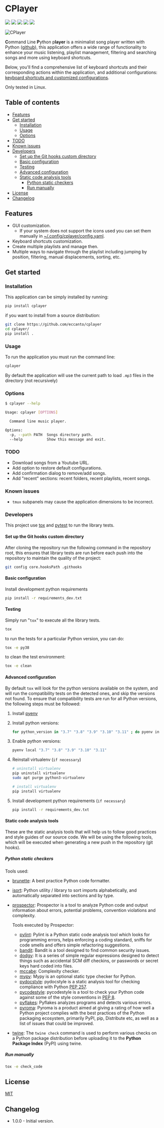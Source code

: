 # CPlayer

![](https://img.shields.io/github/license/son-link/cplayer)
![](https://img.shields.io/github/downloads/son-link/cplayer/total)
![](https://img.shields.io/github/stars/son-link/cplayer)
![](https://img.shields.io/pypi/v/cplayer)
![](https://img.shields.io/pypi/dm/cplayer?label=downloas%20on%20PyPi)

![CPlayer](documentation/images/screenshot.png)

**C**ommand Line **P**ython p**layer** is a minimalist song player written with Python
([github](https://github.com/eccanto/simple-song-player)), this application offers a wide range of functionality to
enhance your music listening, playlist management, filtering and searching songs and more using keyboard shortcuts.

Below, you'll find a comprehensive list of keyboard shortcuts and their corresponding actions within the application,
and additional configurations: [keyboard shortcuts and customized configurations](cplayer/documentation/help.md).

Only tested in Linux.

## Table of contents

* [Features](#features)
* [Get started](#get-started)
  * [Installation](#installation)
  * [Usage](#usage)
  * [Options](#options)
* [TODO](#todo)
* [Known issues](#known-issues)
* [Developers](#developers)
  * [Set up the Git hooks custom directory](#set-up-the-git-hooks-custom-directory)
  * [Basic configuration](#basic-configuration)
  * [Testing](#testing)
  * [Advanced configuration](#advanced-configuration)
  * [Static code analysis tools](#static-code-analysis-tools)
    * [Python static checkers](#python-static-checkers)
    * [Run manually](#run-manually)
* [License](#license)
* [Changelog](#changelog)

## Features

* GUI customization.
    * If your system does not support the icons used you can set them manually in [~/.config/cplayer/config.yaml](cplayer/resources/config/default.yaml).
* Keyboard shortcuts customization.
* Create multiple playlists and manage then.
* Multiple ways to navigate through the playlist including jumping by position, filtering, manual displacements,
  sorting, etc.

## Get started

### Installation

This application can be simply installed by running:

```bash
pip install cplayer
```

if you want to install from a source distribution:

```bash
git clone https://github.com/eccanto/cplayer
cd cplayer/
pip install .
```

### Usage

To run the application you must run the command line:

```bash
cplayer
```

By default the application will use the current path to load `.mp3` files in the directory (not recursively)

### Options

```bash
$ cplayer --help

Usage: cplayer [OPTIONS]

  Command line music player.

Options:
  -p, --path PATH  Songs directory path.
  --help           Show this message and exit.
```

### TODO

* Download songs from a Youtube URL.
* Add option to restore default configurations.
* Add confirmation dialog to remove/add songs.
* Add "recent" sections: recent folders, recent playlists, recent songs.

### Known issues

* `tmux` subpanels may cause the application dimensions to be incorrect.

### Developers

This project use [tox](https://tox.wiki/en/latest/) and [pytest](https://docs.pytest.org/) to run the library tests.

#### Set up the Git hooks custom directory

After cloning the repository run the following command in the repository root, this ensures that library tests are run
before each push into the repository to maintain the quality of the project:

```bash
git config core.hooksPath .githooks
```

#### Basic configuration

Install development python requirements

```bash
pip install -r requirements_dev.txt
```

#### Testing

Simply run "`tox`" to execute all the library tests.

```bash
tox
```

to run the tests for a particular Python version, you can do:


```bash
tox -e py38
```

to clean the test environment:

```bash
tox -e clean
```

#### Advanced configuration

By default `tox` will look for the python versions available on the system, and will run the compatibility tests on
the detected ones, and skip the versions not found. To ensure that compatibility tests are run for all Python
versions, the following steps must be followed:

1. Install [pyenv](https://github.com/pyenv/pyenv)
2. Install python versions:

    ```bash
    for python_version in "3.7" "3.8" "3.9" "3.10" "3.11" ; do pyenv install ${python_version}; done
    ```

3. Enable python versions:

    ```bash
    pyenv local "3.7" "3.8" "3.9" "3.10" "3.11"
    ```

4. Reinstall virtualenv (`if necessary`)

    ```bash
    # uninstall virtualenv
    pip uninstall virtualenv
    sudo apt purge python3-virtualenv

    # install virtualenv
    pip install virtualenv
    ```

5. Install development python requirements (`if necessary`)

    ```bash
    pip install -r requirements_dev.txt
    ```

#### Static code analysis tools

These are the static analysis tools that will help us to follow good practices and style guides of our source code. We
will be using the following tools, which will be executed when generating a new push in the repository (git hooks).

##### Python static checkers

Tools used:

* [brunette](https://github.com/odwyersoftware/brunette): A best practice Python code formatter.
* [isort](https://pycqa.github.io/isort/): Python utility / library to sort imports alphabetically, and automatically
  separated into sections and by type.
* [prospector](https://github.com/PyCQA/prospector): Prospector is a tool to analyze Python code and output information
  about errors, potential problems, convention violations and complexity.

  Tools executed by Prospector:
  * [pylint](https://github.com/PyCQA/pylint): Pylint is a Python static code analysis tool which looks for programming
    errors, helps enforcing a coding standard, sniffs for code smells and offers simple refactoring suggestions.
  * [bandit](https://github.com/PyCQA/bandit): Bandit is a tool designed to find common security issues.
  * [dodgy](https://github.com/landscapeio/dodgy): It is a series of simple regular expressions designed to detect
    things such as accidental SCM diff checkins, or passwords or secret keys hard coded into files.
  * [mccabe](https://github.com/PyCQA/mccabe): Complexity checker.
  * [mypy](https://github.com/python/mypy): Mypy is an optional static type checker for Python.
  * [pydocstyle](https://github.com/PyCQA/pydocstyle): pydocstyle is a static analysis tool for checking compliance
    with Python [PEP 257](https://peps.python.org/pep-0257/).
  * [pycodestyle](https://pycodestyle.pycqa.org/en/latest/): pycodestyle is a tool to check your Python code against
    some of the style conventions in [PEP 8](https://peps.python.org/pep-0008/).
  * [pyflakes](https://github.com/PyCQA/pyflakes): Pyflakes analyzes programs and detects various errors.
  * [pyroma](https://github.com/regebro/pyroma): Pyroma is a product aimed at giving a rating of how well a Python
    project complies with the best practices of the Python packaging ecosystem, primarily PyPI, pip, Distribute etc,
    as well as a list of issues that could be improved.
* [twine](https://twine.readthedocs.io/en/stable/): The `twine check` command is used to perform various checks on a
  Python package distribution before uploading it to the **Python Package Index** (PyPI) using twine.

##### Run manually

```bash
tox -e check_code
```

## License

[MIT](./LICENSE)

## Changelog

* 1.0.0 - Initial version.
